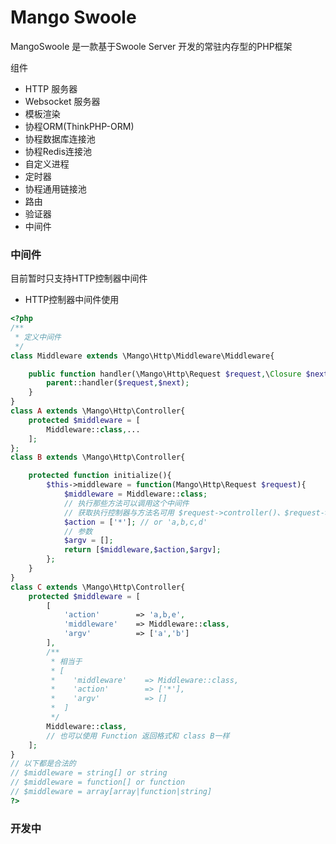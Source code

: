 
Mango Swoole
====

MangoSwoole 是一款基于Swoole Server 开发的常驻内存型的PHP框架


组件
* HTTP 服务器
* Websocket 服务器
* 模板渲染
* 协程ORM(ThinkPHP-ORM)
* 协程数据库连接池
* 协程Redis连接池
* 自定义进程
* 定时器
* 协程通用链接池
* 路由
* 验证器
* 中间件

### 中间件
目前暂时只支持HTTP控制器中间件
+ HTTP控制器中间件使用
```php
<?php
/**
 * 定义中间件
 */
class Middleware extends \Mango\Http\Middleware\Middleware{

    public function handler(\Mango\Http\Request $request,\Closure $next){
        parent::handler($request,$next); 
    }
}
class A extends \Mango\Http\Controller{
    protected $middleware = [
        Middleware::class,...
    ];
};
class B extends \Mango\Http\Controller{

    protected function initialize(){
        $this->middleware = function(Mango\Http\Request $request){
            $middleware = Middleware::class;
            // 执行那些方法可以调用这个中间件
            // 获取执行控制器与方法名可用 $request->controller()、$request->action() 获取
            $action = ['*']; // or 'a,b,c,d'
            // 参数 
            $argv = [];
            return [$middleware,$action,$argv];
        };
    }
}
class C extends \Mango\Http\Controller{
    protected $middleware = [
        [
            'action'        => 'a,b,e',
            'middleware'    => Middleware::class,
            'argv'          => ['a','b']
        ],
        /**
         * 相当于
         * [
         *    'middleware'    => Middleware::class,
         *    'action'        => ['*'],
         *    'argv'          => []
         *  ]
         */
        Middleware::class,
        // 也可以使用 Function 返回格式和 class B一样
    ];
}
// 以下都是合法的
// $middleware = string[] or string
// $middleware = function[] or function
// $middleware = array[array|function|string]
?>
```

### 开发中
